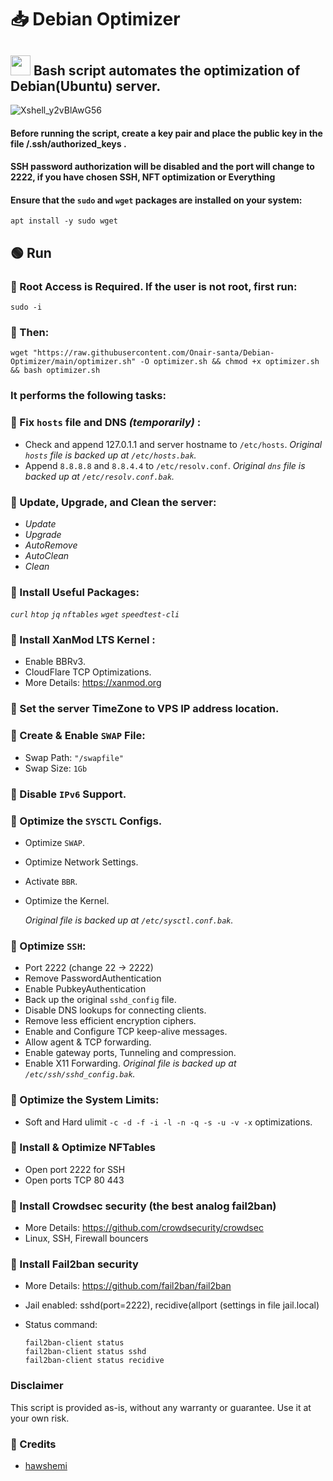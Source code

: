 # 📥 Debian Optimizer

## <a href="#"><img src="https://github.com/vpnhood/VpnHood/wiki/images/logo-linux.png" width="32" height="32"></a> Bash script automates the optimization of Debian(Ubuntu) server.

![Xshell_y2vBlAwG56](https://github.com/Onair-santa/Debian-Optimizer/assets/42511409/c2672397-6de5-4878-ba54-9f3a2d0f0bc1)

#### Before running the script, create a key pair and place the public key in the file /.ssh/authorized_keys .

#### SSH password authorization will be disabled and the port will change to 2222, if you have chosen SSH, NFT optimization or Everything

#### Ensure that the `sudo` and `wget` packages are installed on your system:

```
apt install -y sudo wget
```

## 🟢 Run

### 💠 Root Access is Required. If the user is not root, first run:

```
sudo -i
```

### 💠 Then:

```
wget "https://raw.githubusercontent.com/Onair-santa/Debian-Optimizer/main/optimizer.sh" -O optimizer.sh && chmod +x optimizer.sh && bash optimizer.sh
```

### It performs the following tasks:

### 💠 Fix `hosts` file and DNS _(temporarily)_ :

- Check and append 127.0.1.1 and server hostname to `/etc/hosts`. 
  *Original `hosts` file is backed up at `/etc/hosts.bak`.*
- Append `8.8.8.8` and `8.8.4.4` to `/etc/resolv.conf`. 
  *Original `dns` file is backed up at `/etc/resolv.conf.bak`.*

### 💠 Update, Upgrade, and Clean the server:

- _Update_
- _Upgrade_
- _AutoRemove_
- _AutoClean_
- _Clean_

### 💠 Install Useful Packages:

 _`curl`_  _`htop`_  _`jq`_  _`nftables`_  _`wget`_ _`speedtest-cli`_ 

### 💠 Install XanMod LTS Kernel :

- Enable BBRv3.
- CloudFlare TCP Optimizations.
- More Details: https://xanmod.org

### 💠 Set the server TimeZone to VPS IP address location.

### 💠 Create & Enable `SWAP` File:

- Swap Path: `"/swapfile"`
- Swap Size: `1Gb`

### 💠 Disable `IPv6` Support.

### 💠 Optimize the `SYSCTL` Configs.

- Optimize `SWAP`.

- Optimize Network Settings.

- Activate `BBR`.

- Optimize the Kernel.
  
    *Original file is backed up at `/etc/sysctl.conf.bak`.*

### 💠 Optimize `SSH`:

- Port 2222 (change 22 → 2222)
- Remove PasswordAuthentication
- Enable PubkeyAuthentication
- Back up the original `sshd_config` file.
- Disable DNS lookups for connecting clients.
- Remove less efficient encryption ciphers.
- Enable and Configure TCP keep-alive messages.
- Allow agent & TCP forwarding.
- Enable gateway ports, Tunneling and compression.
- Enable X11 Forwarding.
    *Original file is backed up at `/etc/ssh/sshd_config.bak`.*

### 💠 Optimize the System Limits:

- Soft and Hard ulimit `-c -d -f -i -l -n -q -s -u -v -x` optimizations.

### 💠 Install & Optimize NFTables

- Open port 2222 for SSH
- Open ports TCP 80 443

### 💠 Install Crowdsec security (the best analog fail2ban)

- More Details: https://github.com/crowdsecurity/crowdsec
- Linux, SSH, Firewall bouncers

### 💠 Install Fail2ban security

- More Details: https://github.com/fail2ban/fail2ban
- Jail enabled: sshd(port=2222), recidive(allport (settings in file jail.local)
- Status command:
  
  ```
  fail2ban-client status
  fail2ban-client status sshd
  fail2ban-client status recidive
  ```

### Disclaimer

This script is provided as-is, without any warranty or guarantee. Use it at your own risk.

### 💠 Credits
- [hawshemi](https://github.com/hawshemi/Linux-Optimizer)
